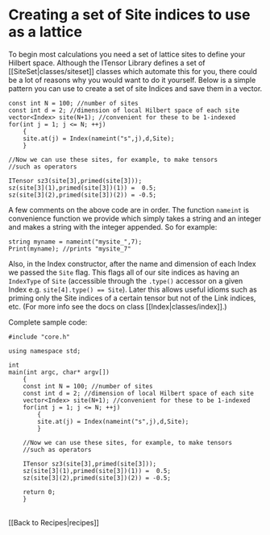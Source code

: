 # Creating a set of Site indices to use as a lattice #

To begin most calculations you need a set of lattice sites to define your Hilbert space.
Although the ITensor Library defines a set of [[SiteSet|classes/siteset]] classes which automate
this for you, there could be a lot of reasons why you would want to do it yourself.
Below is a simple pattern you can use to create a set of site Indices and save them in a vector.

    const int N = 100; //number of sites
    const int d = 2; //dimension of local Hilbert space of each site
    vector<Index> site(N+1); //convenient for these to be 1-indexed
    for(int j = 1; j <= N; ++j)
        {
        site.at(j) = Index(nameint("s",j),d,Site);
        }

    //Now we can use these sites, for example, to make tensors
    //such as operators

    ITensor sz3(site[3],primed(site[3]));
    sz(site[3](1),primed(site[3])(1)) =  0.5;
    sz(site[3](2),primed(site[3])(2)) = -0.5;

A few comments on the above code are in order. The function `nameint` is convenience function we provide
which simply takes a string and an integer and makes a string with the integer appended. So for example:

    string myname = nameint("mysite_",7);
    Print(myname); //prints "mysite_7"

Also, in the Index constructor, after the name and dimension of each Index we passed the `Site` flag.
This flags all of our site indices as having an `IndexType` of `Site` (accessible through the `.type()` accessor
on a given Index e.g. `site[4].type() == Site`). Later this allows useful idioms such as priming only the Site indices of a certain tensor
but not of the Link indices, etc. (For more info see the docs on class [[Index|classes/index]].)


Complete sample code:

    #include "core.h"

    using namespace std;

    int 
    main(int argc, char* argv[])
        {
        const int N = 100; //number of sites
        const int d = 2; //dimension of local Hilbert space of each site
        vector<Index> site(N+1); //convenient for these to be 1-indexed
        for(int j = 1; j <= N; ++j)
            {
            site.at(j) = Index(nameint("s",j),d,Site);
            }

        //Now we can use these sites, for example, to make tensors
        //such as operators

        ITensor sz3(site[3],primed(site[3]));
        sz(site[3](1),primed(site[3])(1)) =  0.5;
        sz(site[3](2),primed(site[3])(2)) = -0.5;

        return 0;
        }

<br>
[[Back to Recipes|recipes]]
